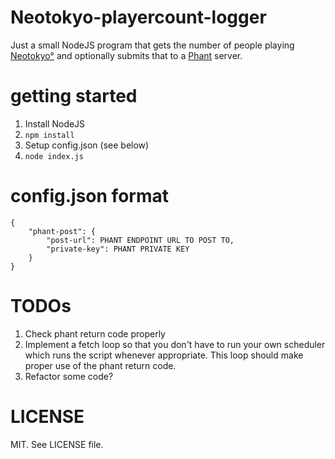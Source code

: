 # Neotokyo-playercount-logger

Just a small NodeJS program that gets the number of people playing [Neotokyo°](http://store.steampowered.com/app/244630/) and optionally submits that to a [Phant](http://phant.io/) server.

# getting started

1. Install NodeJS
2. `npm install`
3. Setup config.json (see below)
4. `node index.js`

# config.json format

    {
        "phant-post": {
            "post-url": PHANT ENDPOINT URL TO POST TO,
            "private-key": PHANT PRIVATE KEY
        }
    }

# TODOs

1. Check phant return code properly
2. Implement a fetch loop so that you don't have to run your own scheduler which runs the script whenever appropriate. This loop should make proper use of the phant return code.
3. Refactor some code?

# LICENSE

MIT. See LICENSE file.
